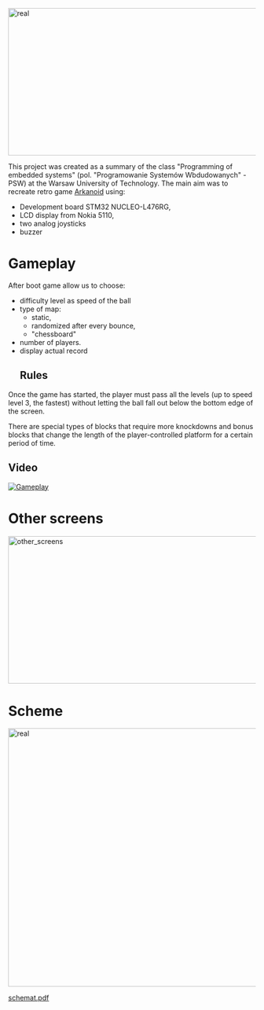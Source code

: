 

<img src="https://github.com/Bartek011/Arkanoid_STM32/assets/133026728/3490c9a5-0303-43db-a9ba-7a6b390312b8" alt="real" width="1000" height="300" style="display: block; margin: 0 auto;\">

This project was created as a summary of the class "Programming of embedded systems" (pol. "Programowanie Systemów Wbdudowanych" - PSW) at the Warsaw University of Technology. The main aim was to recreate retro game <a href="https://en.wikipedia.org/wiki/Arkanoid" target="_blank">Arkanoid</a> using:
- Development board STM32 NUCLEO-L476RG,
- LCD display from Nokia 5110,
- two analog joysticks
- buzzer
# Gameplay

After boot game allow us to choose:
- difficulty level as speed of the ball
- type of map:
  - static,
  - randomized after every bounce,
  - "chessboard"
- number of players.
- display actual record
  ## Rules
Once the game has started, the player must pass all the levels (up to speed level 3, the fastest) without letting the ball fall out below the bottom edge of the screen.

There are special types of blocks that require more knockdowns and bonus blocks that change the length of the player-controlled platform for a certain period of time.
## Video
<a href="https://www.youtube.com/watch?v=pgBTojNFUu4" target="_blank"><img src="https://i.imgur.com/fNSnsYo.png" alt="Gameplay"></a>

# Other screens

<img src="https://i.imgur.com/bpacA2b.png" alt="other_screens" width="1000" height="300" style="display: block; margin: 0 auto;\">

# Scheme

<img src="https://github.com/Bartek011/Arkanoid_STM32/assets/133026728/b84dd0e1-2674-486a-8c3e-ab5c631655a6" alt="real" width="1138" height="526" style="display: block; margin: 0 auto;\">

[schemat.pdf](https://github.com/Bartek011/Arkanoid_STM32/files/12411500/schemat.pdf)





